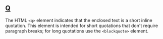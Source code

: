 [Q](https://developer.mozilla.org/en-US/docs/Web/HTML/Element/q)
---
The HTML `<q>` element indicates that the enclosed text is a short inline quotation. This element is intended for short quotations that don't require paragraph breaks; for long quotations use the `<blockquote>` element.